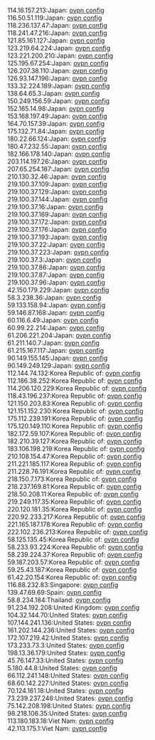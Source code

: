 114.16.157.213:Japan: [ovpn config](vpn/114_16_157_213.ovpn)  
116.50.51.119:Japan: [ovpn config](vpn/116_50_51_119.ovpn)  
118.236.137.47:Japan: [ovpn config](vpn/118_236_137_47.ovpn)  
118.241.47.216:Japan: [ovpn config](vpn/118_241_47_216.ovpn)  
121.85.161.127:Japan: [ovpn config](vpn/121_85_161_127.ovpn)  
123.219.64.224:Japan: [ovpn config](vpn/123_219_64_224.ovpn)  
123.221.200.210:Japan: [ovpn config](vpn/123_221_200_210.ovpn)  
125.195.67.254:Japan: [ovpn config](vpn/125_195_67_254.ovpn)  
126.207.38.110:Japan: [ovpn config](vpn/126_207_38_110.ovpn)  
126.93.147.196:Japan: [ovpn config](vpn/126_93_147_196.ovpn)  
133.32.224.189:Japan: [ovpn config](vpn/133_32_224_189.ovpn)  
138.64.65.3:Japan: [ovpn config](vpn/138_64_65_3.ovpn)  
150.249.156.59:Japan: [ovpn config](vpn/150_249_156_59.ovpn)  
152.165.14.98:Japan: [ovpn config](vpn/152_165_14_98.ovpn)  
153.168.197.49:Japan: [ovpn config](vpn/153_168_197_49.ovpn)  
164.70.157.39:Japan: [ovpn config](vpn/164_70_157_39.ovpn)  
175.132.71.84:Japan: [ovpn config](vpn/175_132_71_84.ovpn)  
180.22.66.124:Japan: [ovpn config](vpn/180_22_66_124.ovpn)  
180.47.232.55:Japan: [ovpn config](vpn/180_47_232_55.ovpn)  
182.166.178.140:Japan: [ovpn config](vpn/182_166_178_140.ovpn)  
203.114.197.26:Japan: [ovpn config](vpn/203_114_197_26.ovpn)  
207.65.254.187:Japan: [ovpn config](vpn/207_65_254_187.ovpn)  
210.130.32.46:Japan: [ovpn config](vpn/210_130_32_46.ovpn)  
219.100.37.109:Japan: [ovpn config](vpn/219_100_37_109.ovpn)  
219.100.37.129:Japan: [ovpn config](vpn/219_100_37_129.ovpn)  
219.100.37.144:Japan: [ovpn config](vpn/219_100_37_144.ovpn)  
219.100.37.16:Japan: [ovpn config](vpn/219_100_37_16.ovpn)  
219.100.37.169:Japan: [ovpn config](vpn/219_100_37_169.ovpn)  
219.100.37.172:Japan: [ovpn config](vpn/219_100_37_172.ovpn)  
219.100.37.176:Japan: [ovpn config](vpn/219_100_37_176.ovpn)  
219.100.37.193:Japan: [ovpn config](vpn/219_100_37_193.ovpn)  
219.100.37.22:Japan: [ovpn config](vpn/219_100_37_22.ovpn)  
219.100.37.223:Japan: [ovpn config](vpn/219_100_37_223.ovpn)  
219.100.37.3:Japan: [ovpn config](vpn/219_100_37_3.ovpn)  
219.100.37.86:Japan: [ovpn config](vpn/219_100_37_86.ovpn)  
219.100.37.87:Japan: [ovpn config](vpn/219_100_37_87.ovpn)  
219.100.37.96:Japan: [ovpn config](vpn/219_100_37_96.ovpn)  
42.150.179.229:Japan: [ovpn config](vpn/42_150_179_229.ovpn)  
58.3.238.36:Japan: [ovpn config](vpn/58_3_238_36.ovpn)  
59.133.158.94:Japan: [ovpn config](vpn/59_133_158_94.ovpn)  
59.146.87.168:Japan: [ovpn config](vpn/59_146_87_168.ovpn)  
60.116.6.49:Japan: [ovpn config](vpn/60_116_6_49.ovpn)  
60.99.22.214:Japan: [ovpn config](vpn/60_99_22_214.ovpn)  
61.206.221.204:Japan: [ovpn config](vpn/61_206_221_204.ovpn)  
61.211.140.7:Japan: [ovpn config](vpn/61_211_140_7.ovpn)  
61.215.167.117:Japan: [ovpn config](vpn/61_215_167_117.ovpn)  
90.149.155.145:Japan: [ovpn config](vpn/90_149_155_145.ovpn)  
90.149.249.129:Japan: [ovpn config](vpn/90_149_249_129.ovpn)  
112.144.74.132:Korea Republic of: [ovpn config](vpn/112_144_74_132.ovpn)  
112.186.38.252:Korea Republic of: [ovpn config](vpn/112_186_38_252.ovpn)  
114.206.120.229:Korea Republic of: [ovpn config](vpn/114_206_120_229.ovpn)  
118.43.196.237:Korea Republic of: [ovpn config](vpn/118_43_196_237.ovpn)  
121.150.203.83:Korea Republic of: [ovpn config](vpn/121_150_203_83.ovpn)  
121.151.152.230:Korea Republic of: [ovpn config](vpn/121_151_152_230.ovpn)  
175.112.239.191:Korea Republic of: [ovpn config](vpn/175_112_239_191.ovpn)  
175.120.149.110:Korea Republic of: [ovpn config](vpn/175_120_149_110.ovpn)  
182.172.59.107:Korea Republic of: [ovpn config](vpn/182_172_59_107.ovpn)  
182.210.39.127:Korea Republic of: [ovpn config](vpn/182_210_39_127.ovpn)  
183.106.198.219:Korea Republic of: [ovpn config](vpn/183_106_198_219.ovpn)  
210.108.154.47:Korea Republic of: [ovpn config](vpn/210_108_154_47.ovpn)  
211.221.185.117:Korea Republic of: [ovpn config](vpn/211_221_185_117.ovpn)  
211.228.76.191:Korea Republic of: [ovpn config](vpn/211_228_76_191.ovpn)  
218.150.7.173:Korea Republic of: [ovpn config](vpn/218_150_7_173.ovpn)  
218.237.169.81:Korea Republic of: [ovpn config](vpn/218_237_169_81.ovpn)  
218.50.208.11:Korea Republic of: [ovpn config](vpn/218_50_208_11.ovpn)  
219.249.117.35:Korea Republic of: [ovpn config](vpn/219_249_117_35.ovpn)  
220.120.181.35:Korea Republic of: [ovpn config](vpn/220_120_181_35.ovpn)  
220.92.233.217:Korea Republic of: [ovpn config](vpn/220_92_233_217.ovpn)  
221.165.187.178:Korea Republic of: [ovpn config](vpn/221_165_187_178.ovpn)  
222.102.236.213:Korea Republic of: [ovpn config](vpn/222_102_236_213.ovpn)  
58.125.135.45:Korea Republic of: [ovpn config](vpn/58_125_135_45.ovpn)  
58.233.93.224:Korea Republic of: [ovpn config](vpn/58_233_93_224.ovpn)  
58.239.224.37:Korea Republic of: [ovpn config](vpn/58_239_224_37.ovpn)  
59.187.203.57:Korea Republic of: [ovpn config](vpn/59_187_203_57.ovpn)  
59.25.43.187:Korea Republic of: [ovpn config](vpn/59_25_43_187.ovpn)  
61.42.20.154:Korea Republic of: [ovpn config](vpn/61_42_20_154.ovpn)  
116.88.232.83:Singapore: [ovpn config](vpn/116_88_232_83.ovpn)  
139.47.69.69:Spain: [ovpn config](vpn/139_47_69_69.ovpn)  
58.8.234.184:Thailand: [ovpn config](vpn/58_8_234_184.ovpn)  
91.234.192.208:United Kingdom: [ovpn config](vpn/91_234_192_208.ovpn)  
104.32.144.70:United States: [ovpn config](vpn/104_32_144_70.ovpn)  
107.144.241.136:United States: [ovpn config](vpn/107_144_241_136.ovpn)  
161.202.144.236:United States: [ovpn config](vpn/161_202_144_236.ovpn)  
172.107.219.42:United States: [ovpn config](vpn/172_107_219_42.ovpn)  
173.233.73.3:United States: [ovpn config](vpn/173_233_73_3.ovpn)  
198.13.36.179:United States: [ovpn config](vpn/198_13_36_179.ovpn)  
45.76.147.33:United States: [ovpn config](vpn/45_76_147_33.ovpn)  
5.180.44.8:United States: [ovpn config](vpn/5_180_44_8.ovpn)  
66.112.241.148:United States: [ovpn config](vpn/66_112_241_148.ovpn)  
68.60.142.227:United States: [ovpn config](vpn/68_60_142_227.ovpn)  
70.124.161.18:United States: [ovpn config](vpn/70_124_161_18.ovpn)  
73.239.237.246:United States: [ovpn config](vpn/73_239_237_246.ovpn)  
75.142.208.198:United States: [ovpn config](vpn/75_142_208_198.ovpn)  
98.218.106.35:United States: [ovpn config](vpn/98_218_106_35.ovpn)  
113.180.183.18:Viet Nam: [ovpn config](vpn/113_180_183_18.ovpn)  
42.113.175.1:Viet Nam: [ovpn config](vpn/42_113_175_1.ovpn)  
